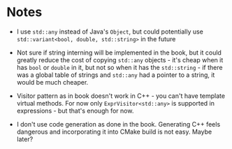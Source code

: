 Notes
=====

* I use `std::any` instead of Java's `Object`, but could potentially use
  `std::variant<bool, double, std::string>` in the future

* Not sure if string interning will be implemented in the book, but it could
  greatly reduce the cost of copying `std::any` objects - it's cheap when it has
  `bool` or `double` in it, but not so when it has the `std::string` - if there was
  a global table of strings and `std::any` had a pointer to a string, it would
  be much cheaper.

* Visitor pattern as in book doesn't work in C++ - you can't have template
  virtual methods. For now only `ExprVisitor<std::any>` is supported in expressions -
  but that's enough for now.

* I don't use code generation as done in the book. Generating C++ feels
  dangerous and incorporating it into CMake build is not easy. Maybe later?
